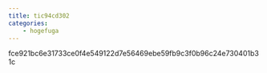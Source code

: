 ```yaml
---
title: tic94cd302
categories:
    - hogefuga
---
```

fce921bc6e31733ce0f4e549122d7e56469ebe59fb9c3f0b96c24e730401b31c